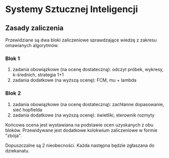 # Systemy Sztucznej Inteligencji

## Zasady zaliczenia

Przewidziane są dwa bloki zaliczeniowe sprawdzające wiedzę z zakresu omawianych algorytmów.

### Blok 1
1. zadania obowiązkowe (na ocenę dostateczną): odczyt próbek, wykresy, k-średnich, strategia 1+1
2. zadania dodatkowe (na wyższą ocenę): FCM, mu + lambda

### Blok 2
1. zadania obowiązkowe (na ocenę dostateczną): zachłanne dopasowanie, sieć hopfielda
2. zadania dodatkowe (na wyższą ocenę): świetliki, sterownik rozmyty

Końcowa ocena jest wystawiana na podstawie ocen uzyskanych z obu bloków. Przewidywane jest dodatkowe kolokwium zaliczeniowe w formie "zbója".

Dopuszczalne są 2 nieobecności. Każda następna będzie zgłaszana do dziekanatu.
